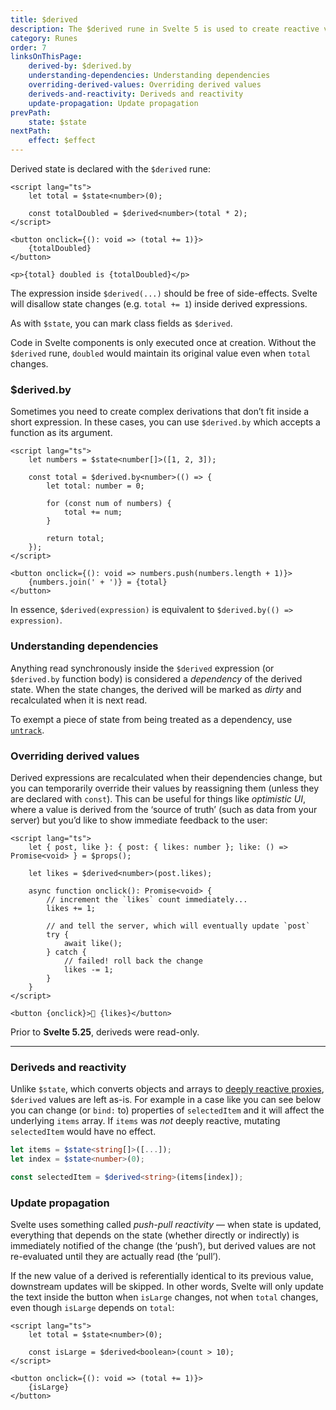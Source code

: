 ```yaml
---
title: $derived
description: The $derived rune in Svelte 5 is used to create reactive values that update automatically when their dependencies change. It’s ideal for expressing computed values based on $state without needing manual updates. This page covers how $derived works, how dependencies are tracked, and how it behaves differently from $state.
category: Runes
order: 7
linksOnThisPage:
    derived-by: $derived.by
    understanding-dependencies: Understanding dependencies
    overriding-derived-values: Overriding derived values
    deriveds-and-reactivity: Deriveds and reactivity
    update-propagation: Update propagation
prevPath:
    state: $state
nextPath:
    effect: $effect
---
```


<script lang="ts">
    import H3 from '$lib/components/markdown/h3.svelte';
</script>

Derived state is declared with the `$derived` rune:

```svelte
<script lang="ts">
	let total = $state<number>(0);

	const totalDoubled = $derived<number>(total * 2);
</script>

<button onclick={(): void => (total += 1)}>
	{totalDoubled}
</button>

<p>{total} doubled is {totalDoubled}</p>
```

The expression inside `$derived(...)` should be free of side-effects. Svelte will disallow state changes (e.g. `total += 1`) inside derived expressions.

As with `$state`, you can mark class fields as `$derived`.

Code in Svelte components is only executed once at creation. Without the `$derived` rune, `doubled` would maintain its original value even when `total` changes.

<H3 id="derived-by">$derived.by</H3>

Sometimes you need to create complex derivations that don’t fit inside a short expression. In these cases, you can use `$derived.by` which accepts a function as its argument.

```svelte
<script lang="ts">
	let numbers = $state<number[]>([1, 2, 3]);

	const total = $derived.by<number>(() => {
		let total: number = 0;

		for (const num of numbers) {
			total += num;
		}

		return total;
	});
</script>

<button onclick={(): void => numbers.push(numbers.length + 1)}>
	{numbers.join(' + ')} = {total}
</button>
```

In essence, `$derived(expression)` is equivalent to `$derived.by(() => expression)`.

### Understanding dependencies

Anything read synchronously inside the `$derived` expression (or `$derived.by` function body) is considered a _dependency_ of the derived state. When the state changes, the derived will be marked as _dirty_ and recalculated when it is next read.

To exempt a piece of state from being treated as a dependency, use [`untrack`](/docs/svelte/svelte#untrack).

### Overriding derived values

Derived expressions are recalculated when their dependencies change, but you can temporarily override their values by reassigning them (unless they are declared with `const`). This can be useful for things like _optimistic UI_, where a value is derived from the ‘source of truth’ (such as data from your server) but you’d like to show immediate feedback to the user:

```svelte
<script lang="ts">
	let { post, like }: { post: { likes: number }; like: () => Promise<void> } = $props();

	let likes = $derived<number>(post.likes);

	async function onclick(): Promise<void> {
		// increment the `likes` count immediately...
		likes += 1;

		// and tell the server, which will eventually update `post`
		try {
			await like();
		} catch {
			// failed! roll back the change
			likes -= 1;
		}
	}
</script>

<button {onclick}>🧡 {likes}</button>
```

Prior to **Svelte 5.25**, deriveds were read-only.

---

### Deriveds and reactivity

Unlike `$state`, which converts objects and arrays to [deeply reactive proxies](/docs/svelte/state#deep-state), `$derived` values are left as-is. For example in a case like you can see below you can change (or `bind:` to) properties of `selectedItem` and it will affect the underlying `items` array. If `items` was _not_ deeply reactive, mutating `selectedItem` would have no effect.

```ts
let items = $state<string[]>([...]);
let index = $state<number>(0);

const selectedItem = $derived<string>(items[index]);
```

### Update propagation

Svelte uses something called _push-pull reactivity_ — when state is updated, everything that depends on the state (whether directly or indirectly) is immediately notified of the change (the ‘push’), but derived values are not re-evaluated until they are actually read (the ‘pull’).

If the new value of a derived is referentially identical to its previous value, downstream updates will be skipped. In other words, Svelte will only update the text inside the button when `isLarge` changes, not when `total` changes, even though `isLarge` depends on `total`:

```svelte
<script lang="ts">
	let total = $state<number>(0);

	const isLarge = $derived<boolean>(count > 10);
</script>

<button onclick={(): void => (total += 1)}>
	{isLarge}
</button>
```
